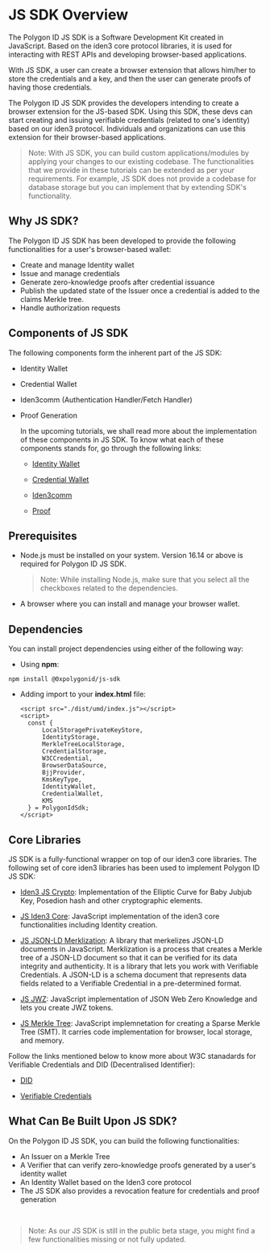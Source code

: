 # JS SDK Overview

The Polygon ID JS SDK is a Software Development Kit created in JavaScript. Based on the iden3 core protocol libraries, it is used for interacting with REST APIs and developing browser-based applications. 

With JS SDK, a user can create a browser extension that allows him/her to store the credentials and a key, and then the user can generate proofs of having those credentials. 

The Polygon ID JS SDK provides the developers intending to create a browser extension for the JS-based SDK. Using this SDK, these devs can start creating and issuing verifiable credentials (related to one's identity) based on our iden3 protocol. Individuals and organizations can use this extension for their browser-based applications. 

> Note: With JS SDK, you can build custom applications/modules by applying your changes to our existing codebase. The functionalities that we provide in these tutorials can be extended as per your requirements. For example, JS SDK does not provide a codebase for database storage but you can implement that by extending SDK's functionality. 


## Why JS SDK?

The Polygon ID JS SDK has been developed to provide the following functionalities for a user's browser-based wallet:

- Create and manage Identity wallet
- Issue and manage credentials
- Generate zero-knowledge proofs after credential issuance
- Publish the updated state of the Issuer once a credential is added to the claims Merkle tree. 
- Handle authorization requests

## Components of JS SDK

The following components form the inherent part of the JS SDK:

- Identity Wallet
- Credential Wallet
- Iden3comm (Authentication Handler/Fetch Handler)
- Proof Generation 

    In the upcoming tutorials, we shall read more about the implementation of these components in JS SDK. To know what each of these components stands for, go through the following links: 

    - [Identity Wallet](../wallet/wallet-sdk/polygonid-sdk/identity/overview.md)

    - [Credential Wallet](../wallet/wallet-sdk/polygonid-sdk/credential/overview.md)

    - [Iden3comm](../wallet/wallet-sdk/polygonid-sdk/iden3comm/overview.md)

    - [Proof](../wallet/wallet-sdk/polygonid-sdk/proof/overview.md)


## Prerequisites

- Node.js must be installed on your system. Version 16.14 or above is required for Polygon ID JS SDK.

    > Note: While installing Node.js, make sure that you select all the checkboxes related to the dependencies. 

- A browser where you can install and manage your browser wallet. 


## Dependencies

You can install project dependencies using either of the following way:

 - Using **npm**:

```
npm install @0xpolygonid/js-sdk
```
- Adding import to your **index.html** file: 

    ```
    <script src="./dist/umd/index.js"></script>
    <script>
      const {
          LocalStoragePrivateKeyStore,
          IdentityStorage,
          MerkleTreeLocalStorage,
          CredentialStorage,
          W3CCredential,
          BrowserDataSource,
          BjjProvider,
          KmsKeyType,
          IdentityWallet,
          CredentialWallet,
          KMS
      } = PolygonIdSdk;
    </script>
    ```


## Core Libraries


JS SDK is a fully-functional wrapper on top of our iden3 core libraries. The following set of core iden3 libraries has been used to implement Polygon ID JS SDK:

- <a href="https://github.com/iden3/js-crypto" target="_blank">Iden3 JS Crypto</a>: Implementation of the Elliptic Curve for Baby Jubjub Key, Posedion hash and other cryptographic elements.

- <a href="https://github.com/iden3/js-iden3-core" target="_blank">JS Iden3 Core</a>: JavaScript implementation of the iden3 core functionalities including Identity creation. 

- <a href="https://github.com/iden3/js-jsonld-merklization" target="_blank">JS JSON-LD Merklization</a>: A library that merkelizes JSON-LD documents in JavaScript. Merklization is a process that creates a Merkle tree of a JSON-LD document so that it can be verified for its data integrity and authenticity. It is a library that lets you work with Verifiable Credentials. A JSON-LD is a schema document that represents data fields related to a Verifiable Credential in a pre-determined format. 

- <a href="https://github.com/iden3/js-jwz" target="_blank">JS JWZ</a>: JavaScript implementation of JSON Web Zero Knowledge and lets you create JWZ tokens. 


- <a href="https://github.com/iden3/js-merkletree" target="_blank">JS Merkle Tree</a>: JavaScript implemnetation for creating a Sparse Merkle Tree (SMT). It carries code implementation for browser, local storage, and memory. 

Follow the links mentioned below to know more about W3C stanadards for Verifiable Credentials and DID (Decentralised Identifier):

- <a href="https://www.w3.org/TR/did-core/" target="_blank">DID</a>

- <a href="https://www.w3.org/TR/vc-data-model/" target="_blank">Verifiable Credentials</a>

    

## What Can Be Built Upon JS SDK?

On the Polygon ID JS SDK, you can build the following functionalities:

- An Issuer on a Merkle Tree
- A Verifier that can verify zero-knowledge proofs generated by a user's identity wallet
- An Identity Wallet based on the Iden3 core protocol
- The JS SDK also provides a revocation feature for credentials and proof generation

<br>

> Note: As our JS SDK is still in the public beta stage, you might find a few functionalities missing or not fully updated. 

